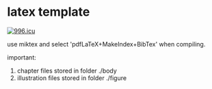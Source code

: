 # latex template

[![996.icu](https://img.shields.io/badge/link-996.icu-red.svg)](https://996.icu)

use miktex and select 'pdfLaTeX+MakeIndex+BibTex' when compiling.

important:

1. chapter files stored in folder ./body
2. illustration files stored in folder ./figure
